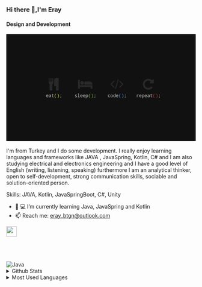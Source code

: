 ### Hi there 👋,I'm Eray
#### Design and Development
![Design and Development](https://github.com/eraybtgn/eraybtgn/blob/main/WallpaperDog-20541095.jpg)

I'm from Turkey and I do some development. I really enjoy learning languages and frameworks like JAVA , JavaSpring, Kotlin, C# and I am also studying electrical and electronics engineering and I have a good level of English (writing, listening, speaking) furthermore I am an analytical thinker, open to self-development, strong communication skills, sociable and solution-oriented person.

Skills: JAVA, Kotlin, JavaSpringBoot, C#, Unity

- :battery:	:computer: I’m currently learning Java, JavaSpring and Kotlin 
- 📫 Reach me: eray_btgn@outlook.com 


[linkedin]: https://www.linkedin.com/in/eray-batigun/
[<img height="28" width="28" src="https://raw.githubusercontent.com/rahuldkjain/github-profile-readme-generator/master/src/images/icons/Social/linked-in-alt.svg"/>][linkedin]  

<br><br>
<div>
<img height=40 src="https://cdn.jsdelivr.net/gh/devicons/devicon/icons/java/java-original.svg" title="Java" alt="Java" width="40" height="40"/>&nbsp;
<div>
<details><summary>Github Stats</summary><img src="https://github-readme-stats.vercel.app/api?username=eraybtgn&theme=radical">
</details>
<details><summary>Most Used Languages</summary><img src="https://github-readme-stats.vercel.app/api/top-langs/?username=eraybtgn&layout=compact">
</details>
